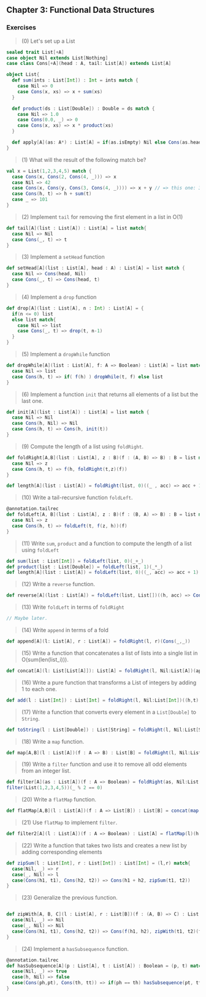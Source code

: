## Chapter 3: Functional Data Structures

### Exercises

>(0) Let's set up a List

```scala
sealed trait List[+A]
case object Nil extends List[Nothing]
case class Cons[+A](head : A, tail: List[A]) extends List[A]

object List{
  def sum(ints : List[Int]) : Int = ints match {
    case Nil => 0
    case Cons(x, xs) => x + sum(xs)
  }

  def product(ds : List[Double]) : Double = ds match {
    case Nil => 1.0
    case Cons(0.0, _) => 0
    case Cons(x, xs) => x * product(xs)
  }

  def apply[A](as: A*) : List[A] = if(as.isEmpty) Nil else Cons(as.head, apply(as.tail: _*))
}
```

>(1) What will the result of the following match be?

```scala
val x = List(1,2,3,4,5) match {
  case Cons(x, Cons(2, Cons(4, _))) => x
  case Nil => 42
  case Cons(x, Cons(y, Cons(3, Cons(4, _)))) => x + y // => this one: 3
  case Cons(h, t) => h + sum(t)
  case _ => 101
}
```

> (2) Implement `tail` for removing the first element in a list in O(1)

```scala
def tail[A](list : List[A]) : List[A] = list match{
  case Nil => Nil
  case Cons(_, t) => t
}
```

>(3) Implement a `setHead` function

```scala
def setHead[A](list : List[A], head : A) : List[A] = list match {
  case Nil => Cons(head, Nil)
  case Cons(_, t) => Cons(head, t)
}
```

>(4) Implement a `drop` function

```scala
def drop[A](list : List[A], n : Int) : List[A] = {
  if(n <= 0) list
  else list match{
    case Nil => list
    case Cons(_, t) => drop(t, n-1)
  }
}
```

> (5) Implement a `dropWhile` function

```scala
def dropWhile[A](list : List[A], f: A => Boolean) : List[A] = list match {
  case Nil => list
  case Cons(h, t) => if( f(h) ) dropWhile(t, f) else list
}
```

> (6) Implement a function `init` that returns all elements of a list but the last one.

```scala
def init[A](list : List[A]) : List[A] = list match {
  case Nil => Nil
  case Cons(h, Nil) => Nil
  case Cons(h, t) => Cons(h, init(t))
}
```

> (9) Compute the length of a list using `foldRight`.

```scala
def foldRight[A,B](list : List[A], z : B)(f : (A, B) => B) : B = list match {
  case Nil => z
  case Cons(h, t) => f(h, foldRight(t,z)(f))
}

def length[A](list : List[A]) = foldRight(list, 0)((_ , acc) => acc + 1)
```

> (10) Write a tail-recursive function  `foldLeft`.

```scala
@annotation.tailrec
def foldLeft[A, B](list : List[A], z : B)(f : (B, A) => B) : B = list match{
  case Nil => z
  case Cons(h, t) => foldLeft(t, f(z, h))(f)
}
```

> (11) Write `sum`, `product` and a function to compute the length of a list using `foldLeft`

```scala
def sum(list : List[Int]) = foldLeft(list, 0)(_+_)
def product(list : List[Double]) = foldLeft(list, 1)(_*_)
def length[A](list : List[A]) = foldLeft(list, 0)((_, acc) => acc + 1)
```

> (12) Write a `reverse` function.

```scala
def reverse[A](list : List[A]) = foldLeft(list, List[])((h, acc) => Cons(acc, h))
```
> (13) Write `foldLeft` in terms of `foldRight`

```scala
// Maybe later.
```

> (14) Write `append` in terms of a fold

```scala
def append[A](l: List[A], r : List[A]) = foldRight(l, r)(Cons(_,_))
```

> (15) Write a function that concatenates a list of lists into a single list in O(sum(len(list_i))).

```scala
def concat[A](l: List[List[A]]): List[A] = foldRight(l, Nil:List[A])(append)
```

> (16) Write a pure function that transforms a List of integers by adding 1 to each one.

```scala
def add(l : List[Int]) : List[Int] = foldRight(l, Nil:List[Int])((h,t) => Cons(h + 1, t))
```

> (17) Write a function that converts every element in a `List[Double]` to `String`.

```scala
def toString(l : List[Double]) : List[String] = foldRight(l, Nil:List[String])((h,t) => Cons(h.toString(), t))
```

> (18) Write a `map` function.

```scala
def map[A,B](l : List[A])(f : A => B) : List[B] = foldRight(l, Nil:List[B])((h,t) => Cons(f(h),t)) // Can you say stack overflow?
```

> (19) Write a `filter` function and use it to remove all odd elements from an integer list.

```scala
def filter[A](as : List[A])(f : A => Boolean) = foldRight(as, Nil:List[A])((h, t) => if(f(h)) Cons(h,t) else t)
filter(List(1,2,3,4,5))(_ % 2 == 0)
```

> (20) Write a `flatMap` function.

```scala
def flatMap[A,B](l : List[A])(f : A => List[B]) : List[B] = concat(map(l)(f))
```

> (21) Use `flatMap` to implement `filter`.

```scala
def filter2[A](l : List[A])(f : A => Boolean) : List[A] = flatMap(l)(h => if(f(h)) List(h) else Nil)
```

> (22) Write a function that takes two lists and creates a new list by adding corresponding elements

```scala
def zipSum(l : List[Int], r : List[Int]) : List[Int] = (l,r) match{
  case(Nil, _) => r
  case(_, Nil) => l
  case(Cons(h1, t1), Cons(h2, t2)) => Cons(h1 + h2, zipSum(t1, t2))
}
```

> (23) Generalize the previous function.

```scala

def zipWith[A, B, C](l : List[A], r : List[B])(f : (A, B) => C) : List[C] = (l,r) match{
  case(Nil, _) => Nil
  case(_, Nil) => Nil
  case(Cons(h1, t1), Cons(h2, t2)) => Cons(f(h1, h2), zipWith(t1, t2)(f))
}
```

> (24) Implement a `hasSubsequence` function.

```scala
@annotation.tailrec
def hasSubsequence[A](p : List[A], t : List[A]) : Boolean = (p, t) match {
  case(Nil, _) => true
  case(h, Nil) => false
  case(Cons(ph,pt), Cons(th, tt)) => if(ph == th) hasSubsequence(pt, tt) else hasSubsequence(Cons(ph, pt), tt)
}
```

